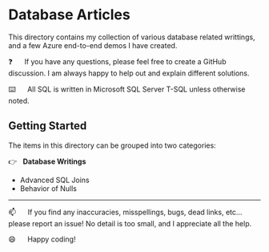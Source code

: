 # Database Articles

This directory contains my collection of various database related writtings, and a few Azure end-to-end demos I have created.

:question:&nbsp;&nbsp;&nbsp;&nbsp;&nbsp;&nbsp;If you have any questions, please feel free to create a GitHub discussion.  I am always happy to help out and explain different solutions.

⌨️&nbsp;&nbsp;&nbsp;&nbsp;&nbsp;&nbsp;All SQL is written in Microsoft SQL Server T-SQL unless otherwise noted.

## Getting Started

The items in this directory can be grouped into two categories:

:point_right: &nbsp;&nbsp;**Database Writings**
*  Advanced SQL Joins
*  Behavior of Nulls

----------------

:mailbox:&nbsp;&nbsp;&nbsp;&nbsp;&nbsp;&nbsp;If you find any inaccuracies, misspellings, bugs, dead links, etc... please report an issue!  No detail is too small, and I appreciate all the help.

:smile:&nbsp;&nbsp;&nbsp;&nbsp;&nbsp;&nbsp;Happy coding!



